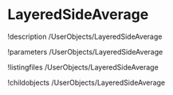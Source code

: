 <!-- MOOSE Documentation Stub: Remove this when content is added. -->

# LayeredSideAverage
!description /UserObjects/LayeredSideAverage

!parameters /UserObjects/LayeredSideAverage

!listingfiles /UserObjects/LayeredSideAverage

!childobjects /UserObjects/LayeredSideAverage

